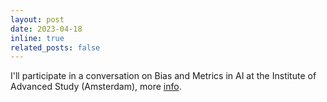 ```yaml
---
layout: post
date: 2023-04-18
inline: true
related_posts: false
---
```


I'll participate in a conversation on Bias and Metrics in AI at the Institute of Advanced Study (Amsterdam), more [info](https://ias.uva.nl/content/events/2023/04/bias-and-metrics-hybrid.html?origin=PRy12xnsQemXLkKbh0An2g).
